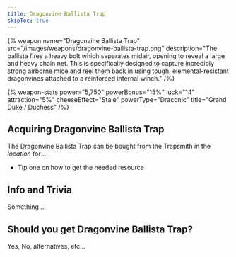 ```yaml
---
title: Dragonvine Ballista Trap
skipToc: true
---
```


{% weapon
 name="Dragonvine Ballista Trap"
 src="/images/weapons/dragonvine-ballista-trap.png"
 description="The ballista fires a heavy bolt which separates midair, opening to reveal a large and heavy chain net. This is specifically designed to capture incredibly strong airborne mice and reel them back in using tough, elemental-resistant dragonvines attached to a reinforced internal winch."
/%}

{% weapon-stats
 power="5,750"
 powerBonus="15%"
 luck="14"
 attraction="5%"
 cheeseEffect="Stale"
 powerType="Draconic"
 title="Grand Duke / Duchess"
/%}

## Acquiring Dragonvine Ballista Trap

The Dragonvine Ballista Trap can be bought from the Trapsmith in the *location* for ...

- Tip one on how to get the needed resource

## Info and Trivia

Something ...

## Should you get Dragonvine Ballista Trap?

Yes, No, alternatives, etc...
